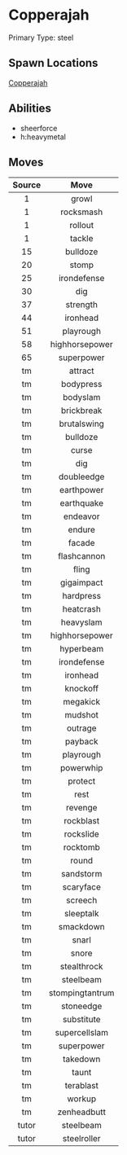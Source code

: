 # Copperajah  
Primary Type: steel  
  
## Spawn Locations  
[Copperajah](/data/spawn_presets/copperajah.md)  
  
## Abilities  
  * sheerforce
  * h:heavymetal
  
  
## Moves  
  
| Source | Move |  
|:---:|:---:|  
| 1 | growl |  
| 1 | rocksmash |  
| 1 | rollout |  
| 1 | tackle |  
| 15 | bulldoze |  
| 20 | stomp |  
| 25 | irondefense |  
| 30 | dig |  
| 37 | strength |  
| 44 | ironhead |  
| 51 | playrough |  
| 58 | highhorsepower |  
| 65 | superpower |  
| tm | attract |  
| tm | bodypress |  
| tm | bodyslam |  
| tm | brickbreak |  
| tm | brutalswing |  
| tm | bulldoze |  
| tm | curse |  
| tm | dig |  
| tm | doubleedge |  
| tm | earthpower |  
| tm | earthquake |  
| tm | endeavor |  
| tm | endure |  
| tm | facade |  
| tm | flashcannon |  
| tm | fling |  
| tm | gigaimpact |  
| tm | hardpress |  
| tm | heatcrash |  
| tm | heavyslam |  
| tm | highhorsepower |  
| tm | hyperbeam |  
| tm | irondefense |  
| tm | ironhead |  
| tm | knockoff |  
| tm | megakick |  
| tm | mudshot |  
| tm | outrage |  
| tm | payback |  
| tm | playrough |  
| tm | powerwhip |  
| tm | protect |  
| tm | rest |  
| tm | revenge |  
| tm | rockblast |  
| tm | rockslide |  
| tm | rocktomb |  
| tm | round |  
| tm | sandstorm |  
| tm | scaryface |  
| tm | screech |  
| tm | sleeptalk |  
| tm | smackdown |  
| tm | snarl |  
| tm | snore |  
| tm | stealthrock |  
| tm | steelbeam |  
| tm | stompingtantrum |  
| tm | stoneedge |  
| tm | substitute |  
| tm | supercellslam |  
| tm | superpower |  
| tm | takedown |  
| tm | taunt |  
| tm | terablast |  
| tm | workup |  
| tm | zenheadbutt |  
| tutor | steelbeam |  
| tutor | steelroller |  
  
